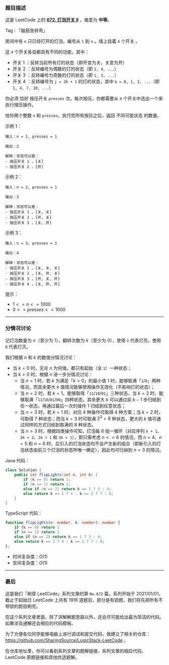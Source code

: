 ### 题目描述

这是 LeetCode 上的 **[672. 灯泡开关 Ⅱ](https://leetcode.cn/problems/bulb-switcher-ii/solution/by-ac_oier-3ttx/)** ，难度为 **中等**。

Tag : 「脑筋急转弯」



房间中有 `n` 只已经打开的灯泡，编号从 `1` 到 `n` 。墙上挂着 `4` 个开关 。

这 `4` 个开关各自都具有不同的功能，其中：

* 开关 1 ：反转当前所有灯的状态（即开变为关，关变为开）
* 开关 2 ：反转编号为偶数的灯的状态（即 `2, 4, ...`）
* 开关 3 ：反转编号为奇数的灯的状态（即 `1, 3, ...`）
* 开关 4 ：反转编号为 `j = 3k + 1` 的灯的状态，其中 `k = 0, 1, 2, ...`（即 `1, 4, 7, 10, ...`）

你必须 恰好 按压开关 `presses` 次。每次按压，你都需要从 `4` 个开关中选出一个来执行按压操作。

给你两个整数 `n` 和 `presses`，执行完所有按压之后，返回 不同可能状态 的数量。

示例 1：
```
输入：n = 1, presses = 1

输出：2

解释：状态可以是：
- 按压开关 1 ，[关]
- 按压开关 2 ，[开]
```
示例 2：
```
输入：n = 2, presses = 1

输出：3

解释：状态可以是：
- 按压开关 1 ，[关, 关]
- 按压开关 2 ，[开, 关]
- 按压开关 3 ，[关, 开]
```
示例 3：
```
输入：n = 3, presses = 1

输出：4

解释：状态可以是：
- 按压开关 1 ，[关, 关, 关]
- 按压开关 2 ，[关, 开, 关]
- 按压开关 3 ，[开, 关, 开]
- 按压开关 4 ，[关, 开, 开]
```

提示：
* $1 <= n <= 1000$
* $0 <= presses <= 1000$

---

### 分情况讨论

记灯泡数量为 $n$（至少为 $1$），翻转次数为 $k$（至少为 $0$），使用 `1` 代表灯亮，使用 `0` 代表灯灭。

我们根据 $n$ 和 $k$ 的数值分情况讨论：

* 当 $k = 0$ 时，无论 $n$ 为何值，都只有起始（全 `1`）一种状态；
* 当 $k > 0$ 时，根据 $n$ 进一步分情况讨论：
    * 当 $n = 1$ 时，若 $k$ 为满足「$k > 0$」的最小值 $1$ 时，能够取满「`1`/`0`」两种情况，而其余更大 $k$ 值情况能够使用操作无效化（不影响灯的状态）；
    * 当 $n = 2$ 时，若 $k = 1$，能够取得「`11`/`10`/`01`」三种状态，当 $k = 2$ 时，能够取满「`11`/`10`/`01`/`00`」四种状态，其余更大 $k$ 可以通过前 $k - 1$ 步归结到任一状态，再通过最后一次的操作 $1$ 归结到任意状态；
    * 当 $n = 3$ 时，若 $k = 1$ 时，对应 $4$ 种操作可取得 $4$ 种方案；当 $k = 2$ 时，可取得 $7$ 种状态；而当 $k = 3$ 时可取满 $2^3 = 8$ 种状态，更大的 $k$ 值可通过同样的方式归结到取满的 $8$ 种状态。
    * 当 $n > 3$ 时，根据四类操作可知，灯泡每 $6$ 组一循环（对应序列 `k + 1`、`2k + 2`、`2k + 1` 和 `3k + 1`），即只需考虑 $n <= 6$ 的情况，而 $n = 4$、$n = 5$ 和 $n = 6$ 时，后引入的灯泡状态均不会产生新的组合（即新引入的灯泡状态由前三个灯泡的状态所唯一确定），因此均可归纳到 $n = 3$ 的情况。

Java 代码：
```Java
class Solution {
    public int flipLights(int n, int k) {
        if (k == 0) return 1;
        if (n == 1) return 2;
        else if (n == 2) return k == 1 ? 3 : 4;
        else return k == 1 ? 4 : k == 2 ? 7 : 8;
    }
}
```
TypeScript 代码：
```TypeScript
function flipLights(n: number, k: number): number {
    if (k == 0) return 1
    if (n == 1) return 2
    else if (n == 2) return k == 1 ? 3 : 4;
    else return k == 1 ? 4 : k == 2 ? 7 : 8;
};
```
* 时间复杂度：$O(1)$
* 空间复杂度：$O(1)$

---

### 最后

这是我们「刷穿 LeetCode」系列文章的第 `No.672` 篇，系列开始于 2021/01/01，截止于起始日 LeetCode 上共有 1916 道题目，部分是有锁题，我们将先把所有不带锁的题目刷完。

在这个系列文章里面，除了讲解解题思路以外，还会尽可能给出最为简洁的代码。如果涉及通解还会相应的代码模板。

为了方便各位同学能够电脑上进行调试和提交代码，我建立了相关的仓库：https://github.com/SharingSource/LogicStack-LeetCode 。

在仓库地址里，你可以看到系列文章的题解链接、系列文章的相应代码、LeetCode 原题链接和其他优选题解。

